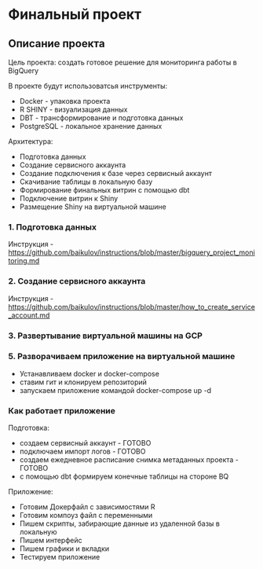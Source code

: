 # Финальный проект

## Описание проекта
Цель проекта: создать готовое решение для мониторинга работы в BigQuery

В проекте будут использоватсья инструменты:
- Docker - упаковка проекта
- R SHINY - визуализация данных
- DBT - трансформирование и подготовка данных
- PostgreSQL - локальное хранение данных

Архитектура:
- Подготовка данных
- Создание сервисного аккаунта
- Создание подключения к базе через сервисный аккаунт
- Скачивание таблицы в локальную базу
- Формирование финальных витрин с помощью dbt
- Подключение витрин к Shiny
- Размещение Shiny на виртуальной машине

### 1. Подготовка данных

Инструкция - https://github.com/baikulov/instructions/blob/master/bigquery_project_monitoring.md


### 2. Создание сервисного аккаунта

Инструкция - https://github.com/baikulov/instructions/blob/master/how_to_create_service_account.md


### 3. Развертывание виртуальной машины на GCP



### 5. Разворачиваем приложение на виртуальной машине
- Устанавливаем docker и docker-compose
- ставим гит и клонируем репозиторий
- запускаем приложение командой docker-compose up -d


### Как работает приложение

Подготовка:
- создаем сервисный аккаунт - ГОТОВО
- подключаем импорт логов - ГОТОВО
- создаем ежедневное расписание снимка метаданных проекта - ГОТОВО
- с помощью dbt формируем конечные таблицы на стороне BQ

Приложение:
- Готовим Докерфайл с зависимостями R
- Готовим компоуз файл с переменными
- Пишем скрипты, забирающие данные из удаленной базы в локальную
- Пишем интерфейс
- Пишем графики и вкладки
- Тестируем приложение